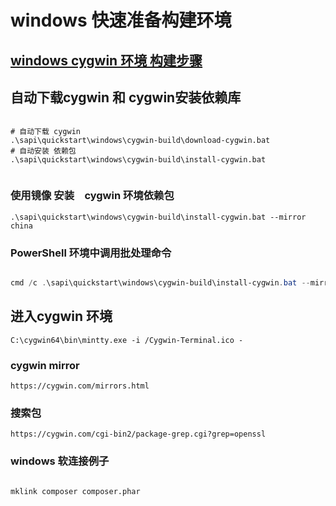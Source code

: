 # windows 快速准备构建环境

## [windows cygwin 环境 构建步骤](../../../../docs/Cygwin.md)

## 自动下载cygwin 和 cygwin安装依赖库

```shell

# 自动下载 cygwin
.\sapi\quickstart\windows\cygwin-build\download-cygwin.bat
# 自动安装 依赖包
.\sapi\quickstart\windows\cygwin-build\install-cygwin.bat


```

### 使用镜像 安装　cygwin 环境依赖包

```
.\sapi\quickstart\windows\cygwin-build\install-cygwin.bat --mirror china

```

### PowerShell 环境中调用批处理命令

```powershell

cmd /c .\sapi\quickstart\windows\cygwin-build\install-cygwin.bat --mirror china

```

## 进入cygwin 环境

```
C:\cygwin64\bin\mintty.exe -i /Cygwin-Terminal.ico -

```

### cygwin mirror

    https://cygwin.com/mirrors.html

### 搜索包

    https://cygwin.com/cgi-bin2/package-grep.cgi?grep=openssl

### windows 软连接例子

```bash

mklink composer composer.phar

```

